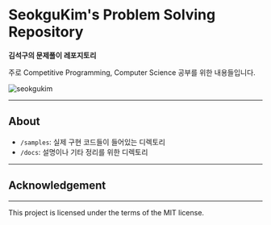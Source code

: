 # SeokguKim's Problem Solving Repository

**김석구의 문제풀이 레포지토리**

주로 Competitive Programming, Computer Science 공부를 위한 내용들입니다.

![seokgukim](https://lh3.googleusercontent.com/a/ACg8ocJ5-kaOh2c-Jw-chrmaKsPu94TP3mWjfwp6qsVm5JvUcS1-er0u=s432-c-no)

---
## About

- `/samples`: 실제 구현 코드들이 들어있는 디렉토리
- `/docs`: 설명이나 기타 정리를 위한 디렉토리

---
## Acknowledgement



---
This project is licensed under the terms of the MIT license.
